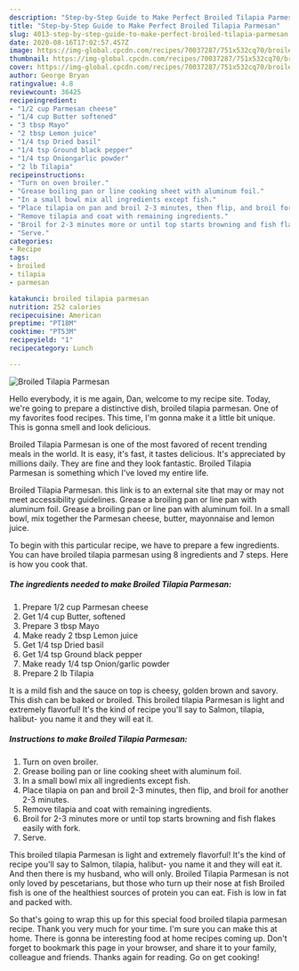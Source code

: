 ```yaml
---
description: "Step-by-Step Guide to Make Perfect Broiled Tilapia Parmesan"
title: "Step-by-Step Guide to Make Perfect Broiled Tilapia Parmesan"
slug: 4013-step-by-step-guide-to-make-perfect-broiled-tilapia-parmesan
date: 2020-08-16T17:02:57.457Z
image: https://img-global.cpcdn.com/recipes/70037287/751x532cq70/broiled-tilapia-parmesan-recipe-main-photo.jpg
thumbnail: https://img-global.cpcdn.com/recipes/70037287/751x532cq70/broiled-tilapia-parmesan-recipe-main-photo.jpg
cover: https://img-global.cpcdn.com/recipes/70037287/751x532cq70/broiled-tilapia-parmesan-recipe-main-photo.jpg
author: George Bryan
ratingvalue: 4.8
reviewcount: 36425
recipeingredient:
- "1/2 cup Parmesan cheese"
- "1/4 cup Butter softened"
- "3 tbsp Mayo"
- "2 tbsp Lemon juice"
- "1/4 tsp Dried basil"
- "1/4 tsp Ground black pepper"
- "1/4 tsp Oniongarlic powder"
- "2 lb Tilapia"
recipeinstructions:
- "Turn on oven broiler."
- "Grease boiling pan or line cooking sheet with aluminum foil."
- "In a small bowl mix all ingredients except fish."
- "Place tilapia on pan and broil 2-3 minutes, then flip, and broil for another 2-3 minutes."
- "Remove tilapia and coat with remaining ingredients."
- "Broil for 2-3 minutes more or until top starts browning and fish flakes easily with fork."
- "Serve."
categories:
- Recipe
tags:
- broiled
- tilapia
- parmesan

katakunci: broiled tilapia parmesan 
nutrition: 252 calories
recipecuisine: American
preptime: "PT18M"
cooktime: "PT53M"
recipeyield: "1"
recipecategory: Lunch

---
```



![Broiled Tilapia Parmesan](https://img-global.cpcdn.com/recipes/70037287/751x532cq70/broiled-tilapia-parmesan-recipe-main-photo.jpg)

Hello everybody, it is me again, Dan, welcome to my recipe site. Today, we're going to prepare a distinctive dish, broiled tilapia parmesan. One of my favorites food recipes. This time, I'm gonna make it a little bit unique. This is gonna smell and look delicious.

Broiled Tilapia Parmesan is one of the most favored of recent trending meals in the world. It is easy, it's fast, it tastes delicious. It's appreciated by millions daily. They are fine and they look fantastic. Broiled Tilapia Parmesan is something which I've loved my entire life.

Broiled Tilapia Parmesan. this link is to an external site that may or may not meet accessibility guidelines. Grease a broiling pan or line pan with aluminum foil. Grease a broiling pan or line pan with aluminum foil. In a small bowl, mix together the Parmesan cheese, butter, mayonnaise and lemon juice.


To begin with this particular recipe, we have to prepare a few ingredients. You can have broiled tilapia parmesan using 8 ingredients and 7 steps. Here is how you cook that.

<!--inarticleads1-->

##### The ingredients needed to make Broiled Tilapia Parmesan:

1. Prepare 1/2 cup Parmesan cheese
1. Get 1/4 cup Butter, softened
1. Prepare 3 tbsp Mayo
1. Make ready 2 tbsp Lemon juice
1. Get 1/4 tsp Dried basil
1. Get 1/4 tsp Ground black pepper
1. Make ready 1/4 tsp Onion/garlic powder
1. Prepare 2 lb Tilapia


It is a mild fish and the sauce on top is cheesy, golden brown and savory. This dish can be baked or broiled. This broiled tilapia Parmesan is light and extremely flavorful! It&#39;s the kind of recipe you&#39;ll say to Salmon, tilapia, halibut- you name it and they will eat it. 

<!--inarticleads2-->

##### Instructions to make Broiled Tilapia Parmesan:

1. Turn on oven broiler.
1. Grease boiling pan or line cooking sheet with aluminum foil.
1. In a small bowl mix all ingredients except fish.
1. Place tilapia on pan and broil 2-3 minutes, then flip, and broil for another 2-3 minutes.
1. Remove tilapia and coat with remaining ingredients.
1. Broil for 2-3 minutes more or until top starts browning and fish flakes easily with fork.
1. Serve.


This broiled tilapia Parmesan is light and extremely flavorful! It&#39;s the kind of recipe you&#39;ll say to Salmon, tilapia, halibut- you name it and they will eat it. And then there is my husband, who will only. Broiled Tilapia Parmesan is not only loved by pescetarians, but those who turn up their nose at fish Broiled fish is one of the healthiest sources of protein you can eat. Fish is low in fat and packed with. 

So that's going to wrap this up for this special food broiled tilapia parmesan recipe. Thank you very much for your time. I'm sure you can make this at home. There is gonna be interesting food at home recipes coming up. Don't forget to bookmark this page in your browser, and share it to your family, colleague and friends. Thanks again for reading. Go on get cooking!
